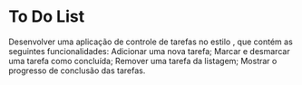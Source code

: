 # To Do List

Desenvolver uma aplicação de controle de tarefas no estilo , que contém as seguintes funcionalidades: 
Adicionar uma nova tarefa;
Marcar e desmarcar uma tarefa como concluída; 
Remover uma tarefa da listagem;
Mostrar o progresso de conclusão das tarefas.
